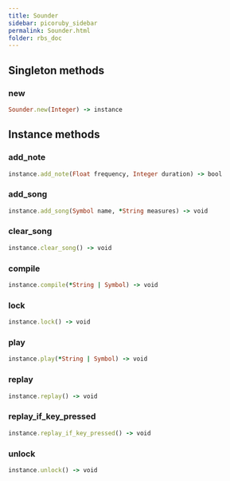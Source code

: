 ```yaml
---
title: Sounder
sidebar: picoruby_sidebar
permalink: Sounder.html
folder: rbs_doc
---
```

## Singleton methods
### new

```ruby
Sounder.new(Integer) -> instance
```
## Instance methods
### add_note

```ruby
instance.add_note(Float frequency, Integer duration) -> bool
```
### add_song

```ruby
instance.add_song(Symbol name, *String measures) -> void
```
### clear_song

```ruby
instance.clear_song() -> void
```
### compile

```ruby
instance.compile(*String | Symbol) -> void
```
### lock

```ruby
instance.lock() -> void
```
### play

```ruby
instance.play(*String | Symbol) -> void
```
### replay

```ruby
instance.replay() -> void
```
### replay_if_key_pressed

```ruby
instance.replay_if_key_pressed() -> void
```
### unlock

```ruby
instance.unlock() -> void
```
